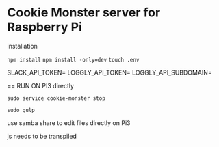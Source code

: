 Cookie Monster server for Raspberry Pi
======================================

installation

  `npm install`
  `npm install -only=dev`
  `touch .env`


  SLACK_API_TOKEN=
  LOGGLY_API_TOKEN=
  LOGGLY_API_SUBDOMAIN=


== RUN ON PI3 directly

  `sudo service cookie-monster stop`

  `sudo gulp`

use samba share to edit files directly on Pi3

  js needs to be transpiled
